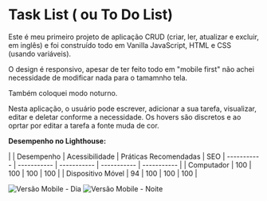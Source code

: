 # Task List ( ou To Do List)

Este é meu primeiro projeto de aplicação CRUD (criar, ler, atualizar e excluir, em inglês) e foi construído todo em Vanilla JavaScript, HTML e CSS (usando variáveis).

O design é responsivo, apesar de ter feito todo em "mobile first" não achei necessidade de modificar nada para o tamamnho tela.

Também coloquei modo noturno.

Nesta aplicação, o usuário pode escrever, adicionar a sua tarefa, visualizar, editar e deletar conforme a necessidade.
Os hovers são discretos e ao oprtar por editar a tarefa a fonte muda de cor.

**Desempenho no Lighthouse:**

  |  | Desempenho | Acessibilidade  | Práticas Recomendadas  | SEO
    | ----------- | ----------- | ----------- | ----------- | ----------- |
    | Computador | 100 | 100 | 100 | 100 |
    | Dispositivo Móvel | 94 | 100 | 100 | 100 |

![Versão Mobile - Dia](/images/Task_list_day.png)
![Versão Mobile - Noite](/images/Task_list_night.png)